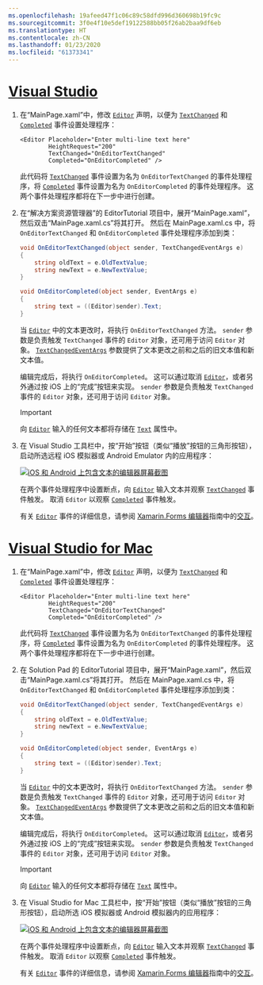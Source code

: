 ```yaml
---
ms.openlocfilehash: 19afeed47f1c06c89c58dfd996d360698b19fc9c
ms.sourcegitcommit: 3f0e4f10e5def19122588bb05f26ab2baa9df6eb
ms.translationtype: HT
ms.contentlocale: zh-CN
ms.lasthandoff: 01/23/2020
ms.locfileid: "61373341"
---
```

# <a name="visual-studiotabvswin"></a>[Visual Studio](#tab/vswin)

1. 在“MainPage.xaml”中，修改 [`Editor`](xref:Xamarin.Forms.Editor) 声明，以便为 [`TextChanged`](xref:Xamarin.Forms.Editor.TextChanged) 和 [`Completed`](xref:Xamarin.Forms.Editor.Completed) 事件设置处理程序：

    ```xaml
    <Editor Placeholder="Enter multi-line text here"
            HeightRequest="200"
            TextChanged="OnEditorTextChanged"
            Completed="OnEditorCompleted" />
    ```

    此代码将 [`TextChanged`](xref:Xamarin.Forms.Editor.TextChanged) 事件设置为名为 `OnEditorTextChanged` 的事件处理程序，将 [`Completed`](xref:Xamarin.Forms.Editor.Completed) 事件设置为名为 `OnEditorCompleted` 的事件处理程序。 这两个事件处理程序都将在下一步中进行创建。

1. 在“解决方案资源管理器”的 EditorTutorial 项目中，展开“MainPage.xaml”，然后双击“MainPage.xaml.cs”将其打开。 然后在 MainPage.xaml.cs 中，将 `OnEditorTextChanged` 和 `OnEditorCompleted` 事件处理程序添加到类：

    ```csharp
    void OnEditorTextChanged(object sender, TextChangedEventArgs e)
    {
        string oldText = e.OldTextValue;
        string newText = e.NewTextValue;
    }

    void OnEditorCompleted(object sender, EventArgs e)
    {
        string text = ((Editor)sender).Text;
    }
    ```

    当 [`Editor`](xref:Xamarin.Forms.Editor) 中的文本更改时，将执行 `OnEditorTextChanged` 方法。 `sender` 参数是负责触发 `TextChanged` 事件的 `Editor` 对象，还可用于访问 `Editor` 对象。 [`TextChangedEventArgs`](xref:Xamarin.Forms.TextChangedEventArgs) 参数提供了文本更改之前和之后的旧文本值和新文本值。

    编辑完成后，将执行 `OnEditorCompleted`。 这可以通过取消 [`Editor`](xref:Xamarin.Forms.Editor)，或者另外通过按 iOS 上的“完成”按钮来实现。 `sender` 参数是负责触发 `TextChanged` 事件的 `Editor` 对象，还可用于访问 `Editor` 对象。

    > [!IMPORTANT]
    > 向 [`Editor`](xref:Xamarin.Forms.Editor) 输入的任何文本都将存储在 [`Text`](xref:Xamarin.Forms.Editor.Text) 属性中。

1. 在 Visual Studio 工具栏中，按“开始”按钮（类似“播放”按钮的三角形按钮），启动所选远程 iOS 模拟器或 Android Emulator 内的应用程序：

    [![iOS 和 Android 上包含文本的编辑器屏幕截图](../images/text-changes.png "包含文本的编辑器")](../images/text-changes-large.png#lightbox "包含文本的编辑器")

    在两个事件处理程序中设置断点，向 [`Editor`](xref:Xamarin.Forms.Editor) 输入文本并观察 [`TextChanged`](xref:Xamarin.Forms.Entry.TextChanged) 事件触发。 取消 `Editor` 以观察 [`Completed`](xref:Xamarin.Forms.Entry.Completed) 事件触发。

    有关 [`Editor`](xref:Xamarin.Forms.Editor) 事件的详细信息，请参阅 [Xamarin.Forms 编辑器](~/xamarin-forms/user-interface/text/editor.md)指南中的[交互](~/xamarin-forms/user-interface/text/editor.md#interactivity)。

# <a name="visual-studio-for-mactabvsmac"></a>[Visual Studio for Mac](#tab/vsmac)

1. 在“MainPage.xaml”中，修改 [`Editor`](xref:Xamarin.Forms.Editor) 声明，以便为 [`TextChanged`](xref:Xamarin.Forms.Editor.TextChanged) 和 [`Completed`](xref:Xamarin.Forms.Editor.Completed) 事件设置处理程序：

    ```xaml
    <Editor Placeholder="Enter multi-line text here"
            HeightRequest="200"
            TextChanged="OnEditorTextChanged"
            Completed="OnEditorCompleted" />
    ```

    此代码将 [`TextChanged`](xref:Xamarin.Forms.Editor.TextChanged) 事件设置为名为 `OnEditorTextChanged` 的事件处理程序，将 [`Completed`](xref:Xamarin.Forms.Editor.Completed) 事件设置为名为 `OnEditorCompleted` 的事件处理程序。 这两个事件处理程序都将在下一步中进行创建。

1. 在 Solution Pad 的 EditorTutorial 项目中，展开“MainPage.xaml”，然后双击“MainPage.xaml.cs”将其打开。 然后在 MainPage.xaml.cs 中，将 `OnEditorTextChanged` 和 `OnEditorCompleted` 事件处理程序添加到类：

    ```csharp
    void OnEditorTextChanged(object sender, TextChangedEventArgs e)
    {
        string oldText = e.OldTextValue;
        string newText = e.NewTextValue;
    }

    void OnEditorCompleted(object sender, EventArgs e)
    {
        string text = ((Editor)sender).Text;
    }
    ```

    当 [`Editor`](xref:Xamarin.Forms.Editor) 中的文本更改时，将执行 `OnEditorTextChanged` 方法。 `sender` 参数是负责触发 `TextChanged` 事件的 `Editor` 对象，还可用于访问 `Editor` 对象。 [`TextChangedEventArgs`](xref:Xamarin.Forms.TextChangedEventArgs) 参数提供了文本更改之前和之后的旧文本值和新文本值。

    编辑完成后，将执行 `OnEditorCompleted`。 这可以通过取消 [`Editor`](xref:Xamarin.Forms.Editor)，或者另外通过按 iOS 上的“完成”按钮来实现。 `sender` 参数是负责触发 `TextChanged` 事件的 `Editor` 对象，还可用于访问 `Editor` 对象。

    > [!IMPORTANT]
    > 向 [`Editor`](xref:Xamarin.Forms.Editor) 输入的任何文本都将存储在 [`Text`](xref:Xamarin.Forms.Editor.Text) 属性中。

1. 在 Visual Studio for Mac 工具栏中，按“开始”按钮（类似“播放”按钮的三角形按钮），启动所选 iOS 模拟器或 Android 模拟器内的应用程序：

    [![iOS 和 Android 上包含文本的编辑器屏幕截图](../images/text-changes.png "包含文本的编辑器")](../images/text-changes-large.png#lightbox "包含文本的编辑器")

    在两个事件处理程序中设置断点，向 [`Editor`](xref:Xamarin.Forms.Editor) 输入文本并观察 [`TextChanged`](xref:Xamarin.Forms.Entry.TextChanged) 事件触发。 取消 `Editor` 以观察 [`Completed`](xref:Xamarin.Forms.Entry.Completed) 事件触发。

    有关 [`Editor`](xref:Xamarin.Forms.Editor) 事件的详细信息，请参阅 [Xamarin.Forms 编辑器](~/xamarin-forms/user-interface/text/editor.md)指南中的[交互](~/xamarin-forms/user-interface/text/editor.md#interactivity)。
